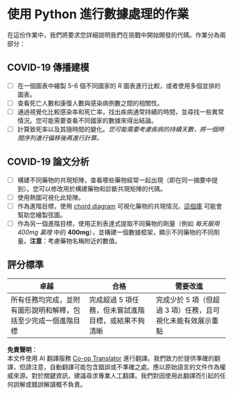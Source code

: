 <!--
CO_OP_TRANSLATOR_METADATA:
{
  "original_hash": "dc8f035ce92e4eaa078ab19caa68267a",
  "translation_date": "2025-08-25T16:31:12+00:00",
  "source_file": "2-Working-With-Data/07-python/assignment.md",
  "language_code": "tw"
}
-->
# 使用 Python 進行數據處理的作業

在這份作業中，我們將要求您詳細說明我們在挑戰中開始開發的代碼。作業分為兩部分：

## COVID-19 傳播建模

 - [ ] 在一個圖表中繪製 5-6 個不同國家的 *R* 圖表進行比較，或者使用多個並排的圖表。
 - [ ] 查看死亡人數和康復人數與感染病例數之間的相關性。
 - [ ] 通過視覺化比較感染率和死亡率，找出疾病通常持續的時間，並尋找一些異常情況。您可能需要查看不同國家的數據來得出結論。
 - [ ] 計算致死率以及其隨時間的變化。*您可能需要考慮疾病的持續天數，將一個時間序列進行偏移後再進行計算。*

## COVID-19 論文分析

- [ ] 構建不同藥物的共現矩陣，查看哪些藥物經常一起出現（即在同一摘要中提到）。您可以修改用於構建藥物和診斷共現矩陣的代碼。
- [ ] 使用熱圖可視化此矩陣。
- [ ] 作為進階目標，使用 [chord diagram](https://en.wikipedia.org/wiki/Chord_diagram) 可視化藥物的共現情況。[這個庫](https://pypi.org/project/chord/) 可能會幫助您繪製弦圖。
- [ ] 作為另一個進階目標，使用正則表達式提取不同藥物的劑量（例如 *每天服用 400mg 氯喹* 中的 **400mg**），並構建一個數據框架，顯示不同藥物的不同劑量。**注意**：考慮藥物名稱附近的數值。

## 評分標準

卓越 | 合格 | 需要改進
--- | --- | -- |
所有任務均完成，並附有圖形說明和解釋，包括至少完成一個進階目標 | 完成超過 5 項任務，但未嘗試進階目標，或結果不夠清晰 | 完成少於 5 項（但超過 3 項）任務，且可視化未能有效展示重點

**免責聲明**：  
本文件使用 AI 翻譯服務 [Co-op Translator](https://github.com/Azure/co-op-translator) 進行翻譯。我們致力於提供準確的翻譯，但請注意，自動翻譯可能包含錯誤或不準確之處。應以原始語言的文件作為權威來源。對於關鍵資訊，建議尋求專業人工翻譯。我們對因使用此翻譯而引起的任何誤解或錯誤解讀概不負責。